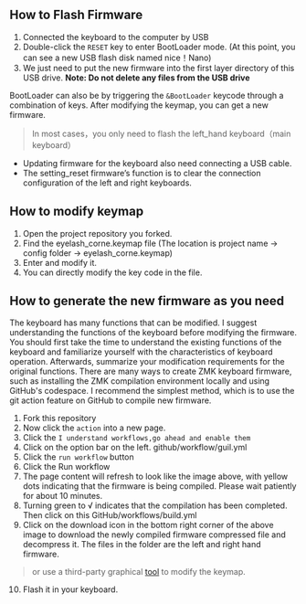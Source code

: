 ## How to Flash Firmware
1. Connected the keyboard to the computer by USB
2. Double-click the `RESET` key to enter BootLoader mode. (At this point, you can see a new USB flash disk named nice！Nano)
3. We just need to put the new firmware into the first layer directory of this USB drive. 
**Note: Do not delete any files from the USB drive**

BootLoader can also be by triggering the `&BootLoader` keycode through a combination of keys. 
After modifying the keymap, you can get a new firmware.

> In most cases，you only need to flash the left_hand keyboard（main keyboard）

* Updating firmware for the keyboard also need connecting a USB cable.
* The setting_reset firmware’s function is to clear the connection configuration of the left and right keyboards.

## How to modify keymap
1. Open the project repository you forked. 
2. Find the eyelash_corne.keymap file (The location is project name → config folder → eyelash_corne.keymap)
3. Enter and modify it.
4. You can directly modify the key code in the file.

## How to generate the new firmware as you need
The keyboard has many functions that can be modified. I suggest understanding the functions of the keyboard before modifying the firmware. You should first take the time to understand the existing functions of the keyboard and familiarize yourself with the characteristics of keyboard operation. Afterwards, summarize your modification requirements for the original functions. There are many ways to create ZMK keyboard firmware, such as installing the ZMK compilation environment locally and using GitHub's codespace. I recommend the simplest method, which is to use the git action feature on GitHub to compile new firmware.

1. Fork this repository
2. Now click the `action` into a new page.
3. Click the `I understand workflows,go ahead and enable them`
4. Click on the option bar on the left. github/workflow/guil.yml
5. Click the `run workflow` button
6. Click the Run workflow
7. The page content will refresh to look like the image above, with yellow dots indicating that the firmware is being compiled. Please wait patiently for about 10 minutes.
8. Turning green to √ indicates that the compilation has been completed. Then click on this GitHub/workflows/build.yml
9. Click on the download icon in the bottom right corner of the above image to download the newly compiled firmware compressed file and decompress it. The files in the folder are the left and right hand firmware.
> or use a third-party graphical [tool](https://nickcoutsos.github.io/keymap-editor/) to modify the keymap.
10. Flash it in your keyboard.

